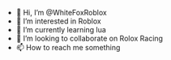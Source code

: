 - 👋 Hi, I’m @WhiteFoxRoblox
- 👀 I’m interested in Roblox
- 🌱 I’m currently learning lua
- 💞️ I’m looking to collaborate on Rolox Racing
- 📫 How to reach me something

<!---
WhiteFoxRoblox/WhiteFoxRoblox is a ✨ special ✨ repository because its `README.md` (this file) appears on your GitHub profile.
You can click the Preview link to take a look at your changes.
--->

